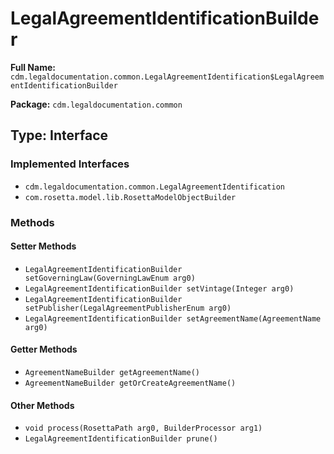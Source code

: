 # LegalAgreementIdentificationBuilder

**Full Name:** `cdm.legaldocumentation.common.LegalAgreementIdentification$LegalAgreementIdentificationBuilder`

**Package:** `cdm.legaldocumentation.common`

## Type: Interface

### Implemented Interfaces

- `cdm.legaldocumentation.common.LegalAgreementIdentification`
- `com.rosetta.model.lib.RosettaModelObjectBuilder`

### Methods

#### Setter Methods

- `LegalAgreementIdentificationBuilder setGoverningLaw(GoverningLawEnum arg0)`
- `LegalAgreementIdentificationBuilder setVintage(Integer arg0)`
- `LegalAgreementIdentificationBuilder setPublisher(LegalAgreementPublisherEnum arg0)`
- `LegalAgreementIdentificationBuilder setAgreementName(AgreementName arg0)`

#### Getter Methods

- `AgreementNameBuilder getAgreementName()`
- `AgreementNameBuilder getOrCreateAgreementName()`

#### Other Methods

- `void process(RosettaPath arg0, BuilderProcessor arg1)`
- `LegalAgreementIdentificationBuilder prune()`


